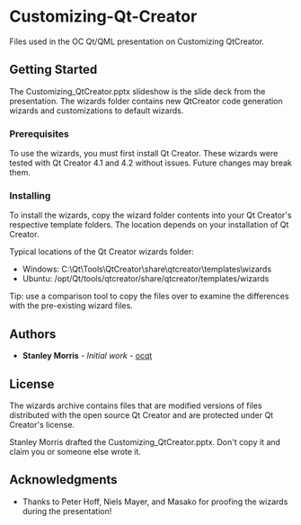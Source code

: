 # Customizing-Qt-Creator

Files used in the OC Qt/QML presentation on Customizing QtCreator.

## Getting Started

The Customizing_QtCreator.pptx slideshow is the slide deck from the presentation.
The wizards folder contains new QtCreator code generation wizards and customizations to default wizards.

### Prerequisites

To use the wizards, you must first install Qt Creator.  These wizards were tested with Qt Creator 4.1 and 4.2 without issues. Future changes may break them.

### Installing

To install the wizards, copy the wizard folder contents into your Qt Creator's respective template folders. The location depends on your installation of Qt Creator.

Typical locations of the Qt Creator wizards folder: 
* Windows: C:\Qt\Tools\QtCreator\share\qtcreator\templates\wizards
* Ubuntu: /opt/Qt/tools/qtcreator/share/qtcreator/templates/wizards

Tip: use a comparison tool to copy the files over to examine the differences with the pre-existing wizard files.

## Authors

* **Stanley Morris** - *Initial work* - [ocqt](https://github.com/ocqt)

## License

The wizards archive contains files that are modified versions of files distributed with the open source Qt Creator and are protected under Qt Creator's license.

Stanley Morris drafted the Customizing_QtCreator.pptx. Don't copy it and claim you or someone else wrote it.

## Acknowledgments

* Thanks to Peter Hoff, Niels Mayer, and Masako for proofing the wizards during the presentation!
